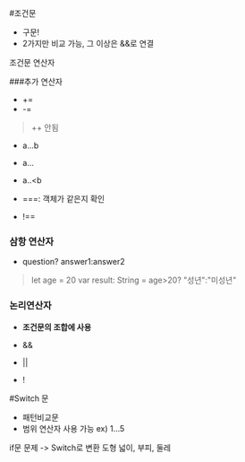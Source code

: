 #조건문
- 구문!
- 2가지만 비교 가능, 그 이상은 &&로 연결

조건문 연산자

###추가 연산자
- +=
- -=

> ++ 안됨

- a...b 
- a...
- a..<b

- ===: 객체가 같은지 확인
- !==

### 삼항 연산자
- question? answer1:answer2

> let age = 20
> var result: String = age>20? "성년":"미성년"

### 논리연산자
- **조건문의 조합에 사용**

- &&
- ||
- !

#Switch 문
- 패턴비교문
- 범위 연산자 사용 가능 ex) 1...5

if문 문제 -> Switch로 변환
도형 넓이, 부피, 둘레
